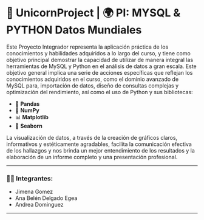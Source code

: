 # 🦄 UnicornProject | 🌍 PI: MYSQL & PYTHON Datos Mundiales

Este Proyecto Integrador representa la aplicación práctica de los conocimientos y habilidades adquiridos a lo largo del curso, y tiene como objetivo principal demostrar la capacidad de utilizar de manera integral las herramientas de MySQL y Python en el análisis de datos a gran escala. Este objetivo general implica una serie de acciones específicas que reflejan los conocimientos adquiridos en el curso, como el dominio avanzado de MySQL para, importación de datos, diseño de consultas complejas y optimización del rendimiento, así como el uso de Python y sus bibliotecas:  

- 🐼 **Pandas**  
- 🔢 **NumPy**  
- 📊 **Matplotlib**  
- 🌈 **Seaborn**  

La visualización de datos, a través de la creación de gráficos claros, informativos y estéticamente agradables, facilita la comunicación efectiva de los hallazgos y nos brinda un mejor entendimiento de los resultados y la elaboración de un informe completo y una presentación profesional.

---

### 👩‍💻 **Integrantes:**  
- Jimena Gomez  
- Ana Belén Delgado Egea
- Andrea Dominguez  

---





